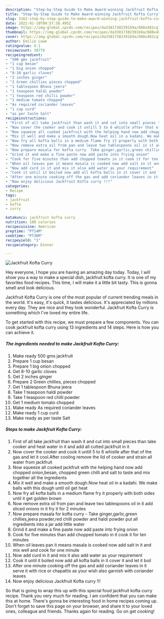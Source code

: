 ```yaml
---
description: "Step-by-Step Guide to Make Award-winning Jackfruit Kofta Curry"
title: "Step-by-Step Guide to Make Award-winning Jackfruit Kofta Curry"
slug: 3162-step-by-step-guide-to-make-award-winning-jackfruit-kofta-curry
date: 2022-01-10T00:57:58.495Z
image: https://img-global.cpcdn.com/recipes/da33817382391b9a/680x482cq70/jackfruit-kofta-curry-recipe-main-photo.jpg
thumbnail: https://img-global.cpcdn.com/recipes/da33817382391b9a/680x482cq70/jackfruit-kofta-curry-recipe-main-photo.jpg
cover: https://img-global.cpcdn.com/recipes/da33817382391b9a/680x482cq70/jackfruit-kofta-curry-recipe-main-photo.jpg
author: Emilie Lowe
ratingvalue: 4.1
reviewcount: 38779
recipeingredient:
- "500 gms jackfruit"
- "1 cup besan"
- "1 big onion chopped"
- "8-10 garlic cloves"
- "2 inches ginger"
- "2 Green chillies pieces chopped"
- "1 tablespoon Bhuna jeera"
- "1 teaspoon haldi powder"
- "1 teaspoon red chilli powder"
- "1 medium tomato chopped"
- "As required coriander leaves"
- "1 cup curd"
- "as per taste Salt"
recipeinstructions:
- "First of all take jackfruit than wash it and cut into small pieces than take cooker and heat water in it and add all cutted jackfruit in it"
- "Now cover the cooker and cook it untill 5 to 6 whistle after that of the gas and let it cool.After cooling remove the lid of cooker and strain all water from jackfruit"
- "Now squeeze all cooked jackfruit with the helping hand now add chopped onion,besan, chopped green chilli and salt to taste and mix together all the ingredients"
- "Mix it well and make a smooth dough.Now heat oil in a kadahi. We make balls with this dough until oil get heat"
- "Now fry all kofta balls in a medium flame fry it properly with both sides until it get golden brown"
- "Now remove extra oil from pan and leave two tablespoons oil in it add sliced onions in it fry it for 2 minutes"
- "Now prepare masala for kofta curry  Take ginger,garlic,green chillies,jeera powder,red chilli powder and haldi powder put all ingredients into a jar add little water"
- "Grind it and make a fine paste now add paste into frying onion"
- "Cook for five minutes than add chopped tomato in it cook it for ten minutes"
- "When oil leaves pan it means masala is cooked now add salt in it and mix well and cook for one minute"
- "Now add curd in it and mix it also add water as your requirement"
- "Cook it until it boiled now add all kofta balls in it cover it and let it boil"
- "After one minute cooking off the gas and add coriander leaves in it serve it with rice or chapattis as your wish also garnish with coriander leaves"
- "Now enjoy delicious Jackfruit Kofta curry !!!"
categories:
- Recipe
tags:
- jackfruit
- kofta
- curry

katakunci: jackfruit kofta curry 
nutrition: 188 calories
recipecuisine: American
preptime: "PT14M"
cooktime: "PT36M"
recipeyield: "1"
recipecategory: Dinner

---
```



![Jackfruit Kofta Curry](https://img-global.cpcdn.com/recipes/da33817382391b9a/680x482cq70/jackfruit-kofta-curry-recipe-main-photo.jpg)

Hey everyone, I hope you are having an amazing day today. Today, I will show you a way to make a special dish, jackfruit kofta curry. It is one of my favorites food recipes. This time, I will make it a little bit tasty. This is gonna smell and look delicious.

Jackfruit Kofta Curry is one of the most popular of current trending meals in the world. It's easy, it's quick, it tastes delicious. It's appreciated by millions every day. They are nice and they look wonderful. Jackfruit Kofta Curry is something which I've loved my entire life.




To get started with this recipe, we must prepare a few components. You can cook jackfruit kofta curry using 13 ingredients and 14 steps. Here is how you can achieve it.

<!--inarticleads1-->

##### The ingredients needed to make Jackfruit Kofta Curry:

1. Make ready 500 gms jackfruit
1. Prepare 1 cup besan
1. Prepare 1 big onion chopped
1. Get 8-10 garlic cloves
1. Get 2 inches ginger
1. Prepare 2 Green chillies, pieces chopped
1. Get 1 tablespoon Bhuna jeera
1. Take 1 teaspoon haldi powder
1. Take 1 teaspoon red chilli powder
1. Get 1 medium tomato chopped
1. Make ready As required coriander leaves
1. Make ready 1 cup curd
1. Make ready as per taste Salt




<!--inarticleads2-->

##### Steps to make Jackfruit Kofta Curry:

1. First of all take jackfruit than wash it and cut into small pieces than take cooker and heat water in it and add all cutted jackfruit in it
1. Now cover the cooker and cook it untill 5 to 6 whistle after that of the gas and let it cool.After cooling remove the lid of cooker and strain all water from jackfruit
1. Now squeeze all cooked jackfruit with the helping hand now add chopped onion,besan, chopped green chilli and salt to taste and mix together all the ingredients
1. Mix it well and make a smooth dough.Now heat oil in a kadahi. We make balls with this dough until oil get heat
1. Now fry all kofta balls in a medium flame fry it properly with both sides until it get golden brown
1. Now remove extra oil from pan and leave two tablespoons oil in it add sliced onions in it fry it for 2 minutes
1. Now prepare masala for kofta curry  - Take ginger,garlic,green chillies,jeera powder,red chilli powder and haldi powder put all ingredients into a jar add little water
1. Grind it and make a fine paste now add paste into frying onion
1. Cook for five minutes than add chopped tomato in it cook it for ten minutes
1. When oil leaves pan it means masala is cooked now add salt in it and mix well and cook for one minute
1. Now add curd in it and mix it also add water as your requirement
1. Cook it until it boiled now add all kofta balls in it cover it and let it boil
1. After one minute cooking off the gas and add coriander leaves in it serve it with rice or chapattis as your wish also garnish with coriander leaves
1. Now enjoy delicious Jackfruit Kofta curry !!!




So that is going to wrap this up with this special food jackfruit kofta curry recipe. Thank you very much for reading. I am confident that you can make this at home. There's gonna be interesting food in home recipes coming up. Don't forget to save this page on your browser, and share it to your loved ones, colleague and friends. Thanks again for reading. Go on get cooking!
